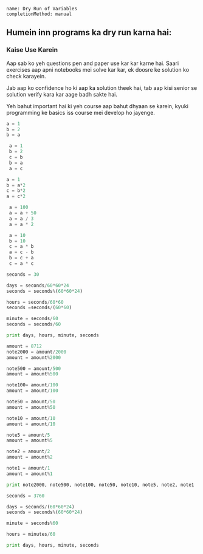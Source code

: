 ```ngMeta
name: Dry Run of Variables
completionMethod: manual
```

## Humein inn programs ka dry run karna hai:
### Kaise Use Karein
Aap sab ko yeh questions pen and paper use kar kar karne hai. Saari exercises aap apni notebooks mei solve kar kar, ek doosre ke solution ko check karayein.

Jab aap ko confidence ho ki aap ka solution theek hai, tab aap kisi senior se solution verify kara kar aage badh sakte hai.

Yeh bahut important hai ki yeh course aap bahut dhyaan se karein, kyuki programming ke basics iss course mei develop ho jayenge.

<!-- TODO : Dry run kaise karte hai iske liye yeh video dekho. -->

```python
a = 1
b = 2
b = a
```

```python
 a = 1
 b = 2
 c = b
 b = a 
 a = c
```

```python
a = 1
b = a*2
c = b*2
a = c*2
```

```python
 a = 100
 a = a + 50
 a = a / 3
 a = a * 2
```

```python
 a = 10
 b = 10
 c = a * b
 a = c - b
 b = c + a
 c = a * c
```

```python
seconds = 30

days = seconds/60*60*24
seconds = seconds%(60*60*24)

hours = seconds/60*60
seconds =seconds/(60*60)

minute = seconds/60
seconds = seconds/60

print days, hours, minute, seconds
```

```python
amount = 8712
note2000 = amount/2000
amount = amount%2000

note500 = amount/500
amount = amount%500

note100= amount/100
amount = amount/100

note50 = amount/50
amount = amount%50

note10 = amount/10
amount = amount/10

note5 = amount/5
amount = amount%5

note2 = amount/2
amount = amount%2

note1 = amount/1
amount = amount%1

print note2000, note500, note100, note50, note10, note5, note2, note1
```

```python
seconds = 3760

days = seconds/(60*60*24)
seconds = seconds%(60*60*24)

minute = seconds%60

hours = minutes/60

print days, hours, minute, seconds
```
